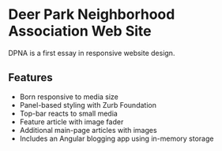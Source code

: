 # Deer Park Neighborhood Association Web Site

DPNA is a first essay in responsive website design. 

## Features
- Born responsive to media size
- Panel-based styling with Zurb Foundation
- Top-bar reacts to small media
- Feature article with image fader
- Additional main-page articles with images
- Includes an Angular blogging app using in-memory storage
